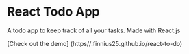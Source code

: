 # React Todo App 

A todo app to keep track of all your tasks. Made with React.js

[Check out the demo] (https//:finnius25.github.io/react-to-do)

